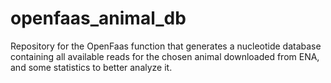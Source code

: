 # openfaas_animal_db
Repository for the OpenFaas function that generates a nucleotide database containing all available reads for the chosen animal downloaded from ENA, and some statistics to better analyze it.
